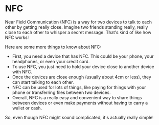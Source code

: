 # NFC

Near Field Communication (NFC) is a way for two devices to talk to each other by getting really close. Imagine two friends standing really, really close to each other to whisper a secret message. That's kind of like how NFC works! 

Here are some more things to know about NFC:

* First, you need a device that has NFC. This could be your phone, your headphones, or even your credit card.
* To use NFC, you just need to hold your device close to another device with NFC.
* Once the devices are close enough (usually about 4cm or less), they can start talking to each other.
* NFC can be used for lots of things, like paying for things with your phone or transferring files between two devices.
* Overall, NFC is a really easy and convenient way to share things between devices or even make payments without having to carry a wallet or cash. 

So, even though NFC might sound complicated, it's actually really simple!
